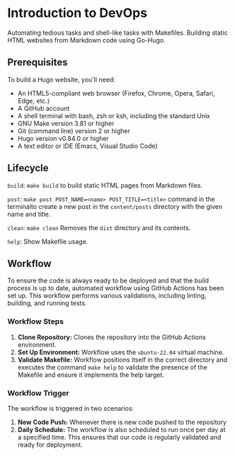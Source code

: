 # Introduction to DevOps

Automating tedious tasks and shell-like tasks with Makefiles.
Building static HTML websites from Markdown code using Go-Hugo.

## Prerequisites

To build a Hugo website, you'll need:

- An HTML5-compliant web browser (Firefox, Chrome, Opera, Safari, Edge, etc.)
- A GitHub account
- A shell terminal with bash, zsh or ksh, including the standard Unix
- GNU Make version 3.81 or higher
- Git (command line) version 2 or higher
- Hugo version v0.84.0 or higher
- A text editor or IDE (Emacs, Visual Studio Code)

## Lifecycle

`build`:
`make build` to build static HTML pages from Markdown files.

`post`:
`make post POST_NAME=<name> POST_TITLE=<title>`
command in the terminalto create a new post in the `content/posts` directory
with the given name and title.

`clean`:
`make clean` Removes the `dist` directory and its contents.

`help`: 
Show Makefile usage.

## Workflow

To ensure the code is always ready to be deployed and that the build
process is up to date, automated workflow using GitHub Actions has been set up.
This workflow performs various validations,
including linting, building, and running tests.

### Workflow Steps

1. **Clone Repository:** Clones the repository into the GitHub Actions environment.
2. **Set Up Environment:** Workflow uses the `ubuntu-22.04` virtual machine.
3. **Validate Makefile:** Workflow positions itself in the correct directory
and executes the command `make help` to validate the presence of the Makefile
and ensure it implements the help target.

### Workflow Trigger

The workflow is triggered in two scenarios:

1. **New Code Push:** Whenever there is new code pushed to the repository
2. **Daily Schedule:** The workflow is also scheduled to run once per day
at a specified time. This ensures that our code is regularly validated
and ready for deployment.